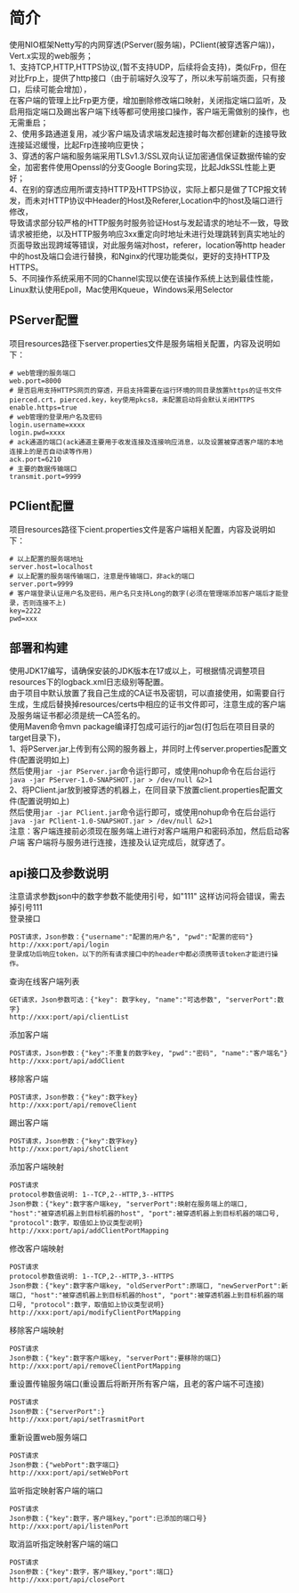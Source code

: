 # 简介

使用NIO框架Netty写的内网穿透(PServer(服务端)，PClient(被穿透客户端))，Vert.x实现的web服务；  
1、支持TCP,HTTP,HTTPS协议,(暂不支持UDP，后续将会支持)，类似Frp，但在对比Frp上，提供了http接口（由于前端好久没写了，所以未写前端页面，只有接口，后续可能会增加），  
在客户端的管理上比Frp更方便，增加删除修改端口映射，关闭指定端口监听，及启用指定端口及踢出客户端下线等都可使用接口操作，客户端无需做别的操作，也无需重启；  
2、使用多路通道复用，减少客户端及请求端发起连接时每次都创建新的连接导致连接延迟缓慢，比起Frp连接响应更快；  
3、穿透的客户端和服务端采用TLSv1.3/SSL双向认证加密通信保证数据传输的安全，加密套件使用Openssl的分支Google Boring实现，比起JdkSSL性能上更好；  
4、在别的穿透应用所谓支持HTTP及HTTPS协议，实际上都只是做了TCP报文转发，而未对HTTP协议中Header的Host及Referer,Location中的host及端口进行修改，  
导致请求部分较严格的HTTP服务时服务验证Host与发起请求的地址不一致，导致请求被拒绝，以及HTTP服务响应3xx重定向时地址未进行处理跳转到真实地址的页面导致出现跨域等错误，对此服务端对host，referer，location等http
header中的host及端口会进行替换，和Nginx的代理功能类似，更好的支持HTTP及HTTPS。  
5、不同操作系统采用不同的Channel实现以使在该操作系统上达到最佳性能，Linux默认使用Epoll，Mac使用Kqueue，Windows采用Selector

## PServer配置

项目resources路径下server.properties文件是服务端相关配置，内容及说明如下：

```
# web管理的服务端口
web.port=8000 
# 是否启用支持HTTPS网页的穿透，开启支持需要在运行环境的同目录放置https的证书文件pierced.crt，pierced.key，key使用pkcs8，未配置启动将会默认关闭HTTPS
enable.https=true
# web管理的登录用户名及密码
login.username=xxxx
login.pwd=xxxx
# ack通道的端口(ack通道主要用于收发连接及连接响应消息，以及设置被穿透客户端的本地连接上的是否自动读等作用)
ack.port=6210
# 主要的数据传输端口
transmit.port=9999
```

## PClient配置

项目resources路径下cient.properties文件是客户端相关配置，内容及说明如下：

```
# 以上配置的服务端地址
server.host=localhost
# 以上配置的服务端传输端口，注意是传输端口，非ack的端口
server.port=9999
# 客户端登录认证用户名及密码，用户名只支持Long的数字(必须在管理端添加客户端后才能登录，否则连接不上)
key=2222
pwd=xxx
```

## 部署和构建

使用JDK17编写，请确保安装的JDK版本在17或以上，可根据情况调整项目resources下的logback.xml日志级别等配置。  
由于项目中默认放置了我自己生成的CA证书及密钥，可以直接使用，如需要自行生成，生成后替换掉resources/certs中相应的证书文件即可，注意生成的客户端及服务端证书都必须是统一CA签名的。  
使用Maven命令mvn package编译打包成可运行的jar包(打包后在项目目录的target目录下)，   
1、将PServer.jar上传到有公网的服务器上，并同时上传server.properties配置文件(配置说明如上)  
然后使用```jar -jar PServer.jar```命令运行即可，或使用nohup命令在后台运行```java -jar PServer-1.0-SNAPSHOT.jar > /dev/null &2>1```  
2、将PClient.jar放到被穿透的机器上，在同目录下放置client.properties配置文件(配置说明如上)  
然后使用```jar -jar PClient.jar```命令运行即可，或使用nohup命令在后台运行```java -jar PClient-1.0-SNAPSHOT.jar > /dev/null &2>1```  
注意：客户端连接前必须现在服务端上进行对客户端用户和密码添加，然后启动客户端 客户端将与服务进行连接，连接及认证完成后，就穿透了。

## api接口及参数说明

注意请求参数json中的数字参数不能使用引号，如"111" 这样访问将会错误，需去掉引号111  
登录接口

```
POST请求，Json参数：{"username":"配置的用户名", "pwd":"配置的密码"}
http://xxx:port/api/login
登录成功后响应token，以下的所有请求接口中的header中都必须携带该token才能进行操作。
```

查询在线客户端列表

```
GET请求，Json参数可选：{"key": 数字key, "name":"可选参数", "serverPort":数字}
http://xxx:port/api/clientList
```

添加客户端

```
POST请求，Json参数：{"key":不重复的数字key, "pwd":"密码", "name":"客户端名"}
http://xxx:port/api/addClient
```

移除客户端

```
POST请求，Json参数：{"key":数字key}
http://xxx:port/api/removeClient
```

踢出客户端

```
POST请求，Json参数：{"key":数字key}
http://xxx:port/api/shotClient
```

添加客户端映射

```
POST请求  
protocol参数值说明: 1--TCP,2--HTTP,3--HTTPS
Json参数：{"key":数字客户端key, "serverPort":映射在服务端上的端口, "host":"被穿透机器上到目标机器的host", "port":被穿透机器上到目标机器的端口号, "protocol":数字，取值如上协议类型说明}
http://xxx:port/api/addClientPortMapping
```

修改客户端映射

```
POST请求  
protocol参数值说明: 1--TCP,2--HTTP,3--HTTPS
Json参数：{"key":数字客户端key, "oldServerPort":原端口, "newServerPort":新端口, "host":"被穿透机器上到目标机器的host", "port":被穿透机器上到目标机器的端口号, "protocol":数字，取值如上协议类型说明}
http://xxx:port/api/modifyClientPortMapping
```

移除客户端映射

```
POST请求  
Json参数：{"key":数字客户端key, "serverPort":要移除的端口}
http://xxx:port/api/removeClientPortMapping
```

重设置传输服务端口(重设置后将断开所有客户端，且老的客户端不可连接)

```
POST请求  
Json参数：{"serverPort":}
http://xxx:port/api/setTrasmitPort
```

重新设置web服务端口

```
POST请求  
Json参数：{"webPort":数字端口}
http://xxx:port/api/setWebPort
```
监听指定映射客户端的端口
```
POST请求  
Json参数：{"key":数字，客户端key,"port":已添加的端口号}
http://xxx:port/api/listenPort
```

取消监听指定映射客户端的端口
```
POST请求  
Json参数：{"key":数字，客户端key,"port":端口}
http://xxx:port/api/closePort
```




